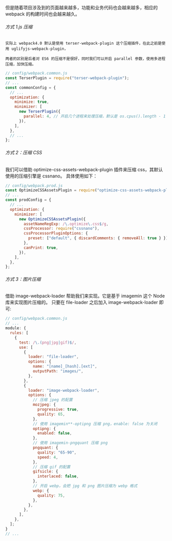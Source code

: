 但是随着项目涉及到的页面越来越多，功能和业务代码也会越来越多，相应的 webpack 的构建时间也会越来越久。

###### 方式 1.js 压缩

```
实际上 webpack4.0 默认是使用 terser-webpack-plugin 这个压缩插件，在此之前是使用 uglifyjs-webpack-plugin，

两者的区别是后者对 ES6 的压缩不是很好，同时我们可以开启 parallel 参数，使用多进程压缩，加快压缩。
```

```js
// config/webpack.common.js
const TerserPlugin = require("terser-webpack-plugin");
// ...
const commonConfig = {
  // ...
  optimization: {
    minimize: true,
    minimizer: [
      new TerserPlugin({
        parallel: 4, // 开启几个进程来处理压缩，默认是 os.cpus().length - 1
      }),
    ],
  },
  // ...
};
```

###### 方式 2：压缩 CSS

我们可以借助 optimize-css-assets-webpack-plugin 插件来压缩 css，其默认使用的压缩引擎是 cssnano。 具体使用如下：

```js
// config/webpack.prod.js
const OptimizeCSSAssetsPlugin = require("optimize-css-assets-webpack-plugin");
// ...
const prodConfig = {
  // ...
  optimization: {
    minimizer: [
      new OptimizeCSSAssetsPlugin({
        assetNameRegExp: /\.optimize\.css$/g,
        cssProcessor: require("cssnano"),
        cssProcessorPluginOptions: {
          preset: ["default", { discardComments: { removeAll: true } }],
        },
        canPrint: true,
      }),
    ],
  },
};
```

###### 方式 3：图片压缩

借助 image-webpack-loader 帮助我们来实现。它是基于 imagemin 这个 Node 库来实现图片压缩的。
只要在 file-loader 之后加入 image-webpack-loader 即可:

```js
// config/webpack.common.js
// ...
module: {
  rules: [
    {
      test: /\.(png|jpg|gif)$/,
      use: [
        {
          loader: "file-loader",
          options: {
            name: "[name]_[hash].[ext]",
            outputPath: "images/",
          },
        },
        {
          loader: "image-webpack-loader",
          options: {
            // 压缩 jpeg 的配置
            mozjpeg: {
              progressive: true,
              quality: 65,
            },
            // 使用 imagemin**-optipng 压缩 png，enable: false 为关闭
            optipng: {
              enabled: false,
            },
            // 使用 imagemin-pngquant 压缩 png
            pngquant: {
              quality: "65-90",
              speed: 4,
            },
            // 压缩 gif 的配置
            gifsicle: {
              interlaced: false,
            },
            // 开启 webp，会把 jpg 和 png 图片压缩为 webp 格式
            webp: {
              quality: 75,
            },
          },
        },
      ],
    },
  ];
}
// ...
```
